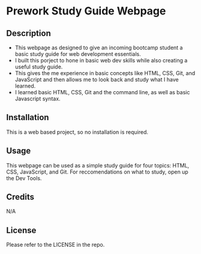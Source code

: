   # Prework Study Guide Webpage

## Description

- This webpage as designed to give an incoming bootcamp student a basic study guide for web development essentials.
- I built this porject to hone in basic web dev skills while also creating a useful study guide.
- This gives the me experience in basic concepts like HTML, CSS, Git, and JavaScript and then allows me to look back and study what I have learned.
- I learned basic HTML, CSS, Git and the command line, as well as basic Javascript syntax.


## Installation

This is a web based project, so no installation is required.

## Usage

This webpage can be used as a simple study guide for four topics: HTML, CSS, JavaScript, and Git. For reccomendations on what to study, open up the Dev Tools.

## Credits

N/A

## License

Please refer to the LICENSE in the repo.
